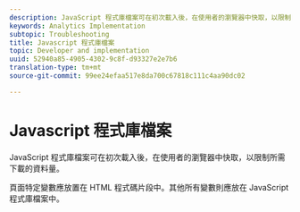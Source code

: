 ```yaml
---
description: JavaScript 程式庫檔案可在初次載入後，在使用者的瀏覽器中快取，以限制所需下載的資料量。
keywords: Analytics Implementation
subtopic: Troubleshooting
title: Javascript 程式庫檔案
topic: Developer and implementation
uuid: 52940a85-4905-4302-9c8f-d93327e2e7b6
translation-type: tm+mt
source-git-commit: 99ee24efaa517e8da700c67818c111c4aa90dc02

---
```



# Javascript 程式庫檔案

JavaScript 程式庫檔案可在初次載入後，在使用者的瀏覽器中快取，以限制所需下載的資料量。

頁面特定變數應放置在 HTML 程式碼片段中。其他所有變數則應放在 JavaScript 程式庫檔案中。
